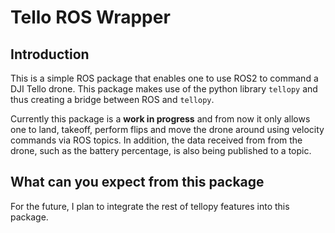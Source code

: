 # Tello ROS Wrapper

## Introduction

This is a simple ROS package that enables one to use ROS2 to command a DJI
Tello drone. This package makes use of the python library `tellopy` and thus creating
a bridge between ROS and `tellopy`.

Currently this package is a **work in progress** and from now it only allows
one to land, takeoff, perform flips and move the drone
around using velocity commands via ROS topics. In addition, the data received from
from the drone, such as the battery percentage, is also being published to a topic.

## What can you expect from this package

For the future, I plan to integrate the rest of tellopy features into this package.
